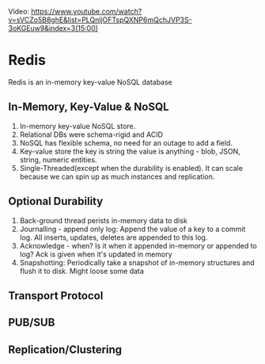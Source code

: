 Video: https://www.youtube.com/watch?v=sVCZo5B8ghE&list=PLQnljOFTspQXNP6mQchJVP3S-3oKGEuw9&index=3(15:00)

# Redis
Redis is an in-memory key-value NoSQL database

## In-Memory, Key-Value & NoSQL
1. In-memory key-value NoSQL store.
2. Relational DBs were schema-rigid and ACID
3. NoSQL has flexible schema, no need for an outage to add a field.
4. Key-value store the key is string the value is anything - blob, JSON, string, numeric entities.
5. Single-Threaded(except when the durability is enabled). It can scale because we can spin up as much instances and replication.

## Optional Durability
1. Back-ground thread perists in-memory data to disk
2. Journalling - append only log: Append the value of a key to a commit log. All inserts, updates, deletes are appended to this log.
3. Acknowledge - when? Is it when it appended in-memory or appended to log? Ack is given when it's updated in memory
4. Snapshotting: Periodically take a snapshot of in-memory structures and flush it to disk. Might loose some data

## Transport Protocol

## PUB/SUB

## Replication/Clustering